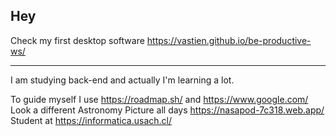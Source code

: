 ## Hey

  Check my first desktop software https://vastien.github.io/be-productive-ws/

___________________________________________________________________________________________________________________________________________________________

I am studying back-end and actually I'm learning a lot. 

To guide myself I use https://roadmap.sh/ and https://www.google.com/                 
Look a different Astronomy Picture all days https://nasapod-7c318.web.app/                                                                                                                                                          
Student at https://informatica.usach.cl/ 
